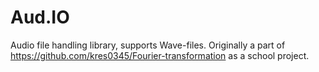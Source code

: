 # Aud.IO
Audio file handling library, supports Wave-files. Originally a part of https://github.com/kres0345/Fourier-transformation as a school project.
